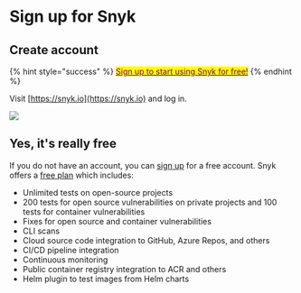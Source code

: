 # Sign up for Snyk

## Create account

{% hint style="success" %}
<mark style="color:purple;"></mark>[<mark style="color:purple;">Sign up to start using Snyk for free!</mark>](https://snyk.io/login?cta=sign-up\&loc=nav\&page=support\_docs\_page)<mark style="color:purple;"></mark>
{% endhint %}

Visit [https://snyk.io](https://snyk.io) and log in.

![](https://partner-workshop-assets.s3.us-east-2.amazonaws.com/snyk\_login\_01.png)

## Yes, it's really free

If you do not have an account, you can [sign up](https://app.snyk.io/signup) for a free account. Snyk offers a [free plan](https://snyk.io/plans/) which includes:

* Unlimited tests on open-source projects
* 200 tests for open source vulnerabilities on private projects and 100 tests for container vulnerabilities
* Fixes for open source and container vulnerabilities
* CLI scans
* Cloud source code integration to GitHub, Azure Repos, and others
* CI/CD pipeline integration
* Continuous monitoring
* Public container registry integration to ACR and others
* Helm plugin to test images from Helm charts
